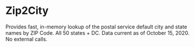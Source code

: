 # Zip2City
Provides fast, in-memory lookup of the postal service default city and state names by ZIP Code. All 50 states + DC. Data current as of October 15, 2020. No external calls.
